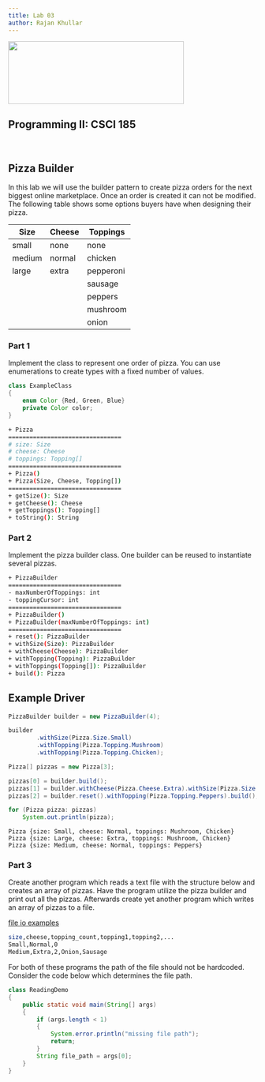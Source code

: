 ```yaml
---
title: Lab 03
author: Rajan Khullar
---
```


<img src=http://www.nyit.edu/files/communications_and_marketing/DIGITAL_LOGO_NYIT_RGB_HORIZ.png width="356" height="127" />

<br>

## Programming II: CSCI 185

<br>

## Pizza Builder

In this lab we will use the builder pattern to create pizza orders for the next biggest online marketplace. Once an order is created it can not be modified. The following table shows some options buyers have when designing their pizza.

| Size   | Cheese | Toppings  |
| ------ | ------ | --------- |
| small  | none   | none      |
| medium | normal | chicken   |
| large  | extra  | pepperoni |
|        |        | sausage   |
|        |        | peppers   |
|        |        | mushroom  |
|        |        | onion     |

### Part 1

Implement the class to represent one order of pizza. You can use enumerations to create types with a fixed number of values.

``` java
class ExampleClass
{
    enum Color {Red, Green, Blue}
    private Color color;
}
```

```sh
+ Pizza
================================
# size: Size
# cheese: Cheese
# toppings: Topping[]
================================
+ Pizza()
+ Pizza(Size, Cheese, Topping[])
================================
+ getSize(): Size
+ getCheese(): Cheese
+ getToppings(): Topping[]
+ toString(): String
```

### Part 2

Implement the pizza builder class. One builder can be reused to instantiate several pizzas.


```sh
+ PizzaBuilder
================================
- maxNumberOfToppings: int
- toppingCursor: int
================================
+ PizzaBuilder()
+ PizzaBuilder(maxNumberOfToppings: int)
================================
+ reset(): PizzaBuilder
+ withSize(Size): PizzaBuilder
+ withCheese(Cheese): PizzaBuilder
+ withTopping(Topping): PizzaBuilder
+ withToppings(Topping[]): PizzaBuilder
+ build(): Pizza
```


## Example Driver

``` java
PizzaBuilder builder = new PizzaBuilder(4);

builder
        .withSize(Pizza.Size.Small)
        .withTopping(Pizza.Topping.Mushroom)
        .withTopping(Pizza.Topping.Chicken);

Pizza[] pizzas = new Pizza[3];

pizzas[0] = builder.build();
pizzas[1] = builder.withCheese(Pizza.Cheese.Extra).withSize(Pizza.Size.Large).build();
pizzas[2] = builder.reset().withTopping(Pizza.Topping.Peppers).build();

for (Pizza pizza: pizzas)
    System.out.println(pizza);
```

```
Pizza {size: Small, cheese: Normal, toppings: Mushroom, Chicken}
Pizza {size: Large, cheese: Extra, toppings: Mushroom, Chicken}
Pizza {size: Medium, cheese: Normal, toppings: Peppers}
```


### Part 3

Create another program which reads a text file with the structure below and creates an array of pizzas.
Have the program utilize the pizza builder and print out all the pizzas. Afterwards create yet another program which writes an array of pizzas to a file.

[file io examples](https://www.geeksforgeeks.org/file-class-in-java/)

```sh
size,cheese,topping_count,topping1,topping2,...
Small,Normal,0
Medium,Extra,2,Onion,Sausage
```

For both of these programs the path of the file should not be hardcoded. Consider the code below which determines the file path.

```java
class ReadingDemo
{
    public static void main(String[] args)
    {
        if (args.length < 1)
        {
            System.error.println("missing file path");
            return;
        }
        String file_path = args[0];
    }
}
```

